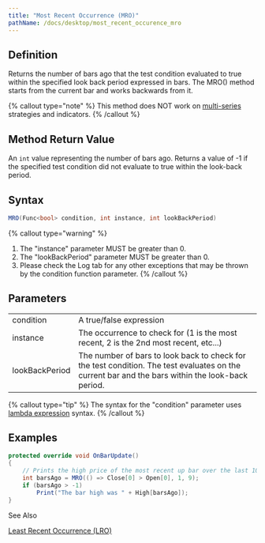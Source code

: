 ```yaml
---
title: "Most Recent Occurrence (MRO)"
pathName: /docs/desktop/most_recent_occurence_mro
---
```


## Definition

Returns the number of bars ago that the test condition evaluated to true within the specified look back period expressed in bars. The MRO() method starts from the current bar and works backwards from it.

{% callout type="note" %}
This method does NOT work on [multi-series](/docs/desktop/multi-time_frame__instruments) strategies and indicators.
{% /callout %}

## Method Return Value

An `int` value representing the number of bars ago. Returns a value of -1 if the specified test condition did not evaluate to true within the look-back period.

## Syntax

```csharp
MRO(Func<bool> condition, int instance, int lookBackPeriod)
```

{% callout type="warning" %}
1. The "instance" parameter MUST be greater than 0.  
2. The "lookBackPeriod" parameter MUST be greater than 0.  
3. Please check the Log tab for any other exceptions that may be thrown by the condition function parameter.
{% /callout %}

## Parameters

|  |  |
| --- | --- |
| condition | A true/false expression |
| instance | The occurrence to check for (1 is the most recent, 2 is the 2nd most recent, etc...) |
| lookBackPeriod | The number of bars to look back to check for the test condition. The test evaluates on the current bar and the bars within the look-back period. |

{% callout type="tip" %}
The syntax for the "condition" parameter uses [lambda expression](http://msdn.microsoft.com/en-us/library/bb397687.aspx) syntax.
{% /callout %}

## Examples

```csharp
protected override void OnBarUpdate()
{
    // Prints the high price of the most recent up bar over the last 10 bars (current bar + look back period's 9 bars before that)
    int barsAgo = MRO(() => Close[0] > Open[0], 1, 9);
    if (barsAgo > -1)
        Print("The bar high was " + High[barsAgo]);
}
```

See Also

[Least Recent Occurrence (LRO)](/docs/desktop/least_recent_occurence_lro)

